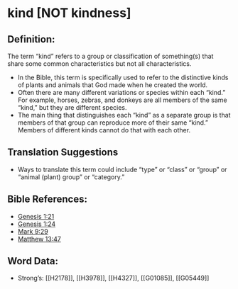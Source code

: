 # kind [NOT kindness]

## Definition:

The term “kind” refers to a group or classification of something(s) that share some common characteristics but not all characteristics.

* In the Bible, this term is specifically used to refer to the distinctive kinds of plants and animals that God made when he created the world.
* Often there are many different variations or species within each “kind.” For example, horses, zebras, and donkeys are all members of the same “kind,” but they are different species.
* The main thing that distinguishes each “kind” as a separate group is that members of that group can reproduce more of their same “kind.” Members of different kinds cannot do that with each other.

## Translation Suggestions

* Ways to translate this term could include “type” or “class” or “group” or “animal (plant) group” or “category.”

## Bible References:

* [Genesis 1:21](rc://en/tn/help/gen/01/21)
* [Genesis 1:24](rc://en/tn/help/gen/01/24)
* [Mark 9:29](rc://en/tn/help/mrk/09/29)
* [Matthew 13:47](rc://en/tn/help/mat/13/47)

## Word Data:

* Strong’s: [[H2178]], [[H3978]], [[H4327]], [[G01085]], [[G05449]]

